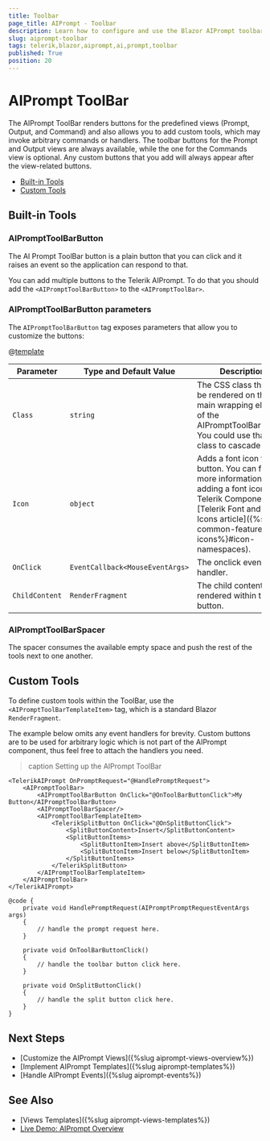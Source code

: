 ```yaml
---
title: Toolbar
page_title: AIPrompt - Toolbar
description: Learn how to configure and use the Blazor AIPrompt toolbar and its buttons, and see how to define custom toolbar buttons.
slug: aiprompt-toolbar
tags: telerik,blazor,aiprompt,ai,prompt,toolbar
published: True
position: 20
---
```


# AIPrompt ToolBar

The AIPrompt ToolBar renders buttons for the predefined views (Prompt, Output, and Command) and also allows you to add custom tools, which may invoke arbitrary commands or handlers.
The toolbar buttons for the Prompt and Output views are always available, while the one for the Commands view is optional. Any custom buttons that you add will always appear after the view-related buttons.

* [Built-in Tools](#built-in-tools)
* [Custom Tools](#custom-tools)


## Built-in Tools

### AIPromptToolBarButton

The AI Prompt ToolBar button is a plain button that you can click and it raises an event so the application can respond to that.

You can add multiple buttons to the Telerik AIPrompt. To do that you should add the `<AIPromptToolBarButton>` to the `<AIPromptToolBar>`.

### AIPromptToolBarButton parameters

The `AIPromptToolBarButton` tag exposes parameters that allow you to customize the buttons:

@[template](/_contentTemplates/common/parameters-table-styles.md#table-layout)

| Parameter | Type and Default Value | Description |
| ----------- | ----------- | ----------- |
| `Class` | `string` | The CSS class that will be rendered on the main wrapping element of the AIPromptToolBarButton. You could use that class to cascade styles. |
| `Icon` | `object` | Adds a font icon to the button. You can find more information on adding a font icon to a Telerik Component in [Telerik Font and Svg Icons article]({%slug common-features-icons%}#icon-namespaces). |
| `OnClick` | `EventCallback<MouseEventArgs>` | The onclick event handler. |
| `ChildContent` | `RenderFragment` | The child content rendered within the button. |

### AIPromptToolBarSpacer

The spacer consumes the available empty space and push the rest of the tools next to one another.

## Custom Tools

To define custom tools within the ToolBar, use the `<AIPromptToolBarTemplateItem>` tag, which is a standard Blazor `RenderFragment`.

The example below omits any event handlers for brevity. Custom buttons are to be used for arbitrary logic which is not part of the AIPrompt component, thus feel free to attach the handlers you need.

>caption Setting up the AIPrompt ToolBar

````CSHTML
<TelerikAIPrompt OnPromptRequest="@HandlePromptRequest">
    <AIPromptToolBar>
        <AIPromptToolBarButton OnClick="@OnToolBarButtonClick">My Button</AIPromptToolBarButton>
        <AIPromptToolBarSpacer/>
        <AIPromptToolBarTemplateItem>
            <TelerikSplitButton OnClick="@OnSplitButtonClick">
                <SplitButtonContent>Insert</SplitButtonContent>
                <SplitButtonItems>
                    <SplitButtonItem>Insert above</SplitButtonItem>
                    <SplitButtonItem>Insert below</SplitButtonItem>
                </SplitButtonItems>
            </TelerikSplitButton>
        </AIPromptToolBarTemplateItem>
    </AIPromptToolBar>
</TelerikAIPrompt>

@code {
    private void HandlePromptRequest(AIPromptPromptRequestEventArgs args)
    {
        // handle the prompt request here.
    }

    private void OnToolBarButtonClick()
    {
        // handle the toolbar button click here.
    }

    private void OnSplitButtonClick()
    {
        // handle the split button click here.
    }
}
````


## Next Steps

* [Customize the AIPrompt Views]({%slug aiprompt-views-overview%})
* [Implement AIPrompt Templates]({%slug aiprompt-templates%})
* [Handle AIPrompt Events]({%slug aiprompt-events%})

## See Also

* [Views Templates]({%slug aiprompt-views-templates%})
* [Live Demo: AIPrompt Overview](https://demos.telerik.com/blazor-ui/aiprompt/overview)